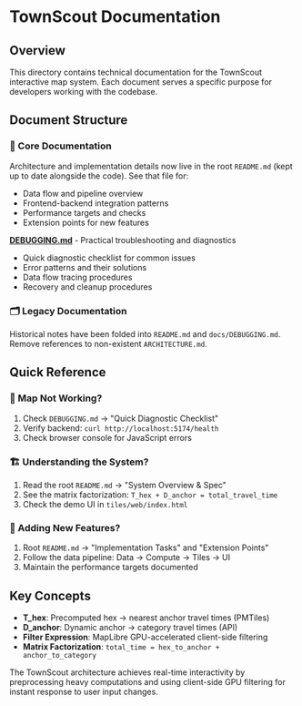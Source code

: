 # TownScout Documentation

## Overview

This directory contains technical documentation for the TownScout interactive map system. Each document serves a specific purpose for developers working with the codebase.

## Document Structure

### 📖 Core Documentation

Architecture and implementation details now live in the root `README.md` (kept up to date alongside the code). See that file for:
- Data flow and pipeline overview
- Frontend-backend integration patterns
- Performance targets and checks
- Extension points for new features

**[DEBUGGING.md](DEBUGGING.md)** - Practical troubleshooting and diagnostics
- Quick diagnostic checklist for common issues
- Error patterns and their solutions
- Data flow tracing procedures
- Recovery and cleanup procedures

### 🗂️ Legacy Documentation

Historical notes have been folded into `README.md` and `docs/DEBUGGING.md`. Remove references to non-existent `ARCHITECTURE.md`.

## Quick Reference

### 🚨 Map Not Working?
1. Check `DEBUGGING.md` → "Quick Diagnostic Checklist"
2. Verify backend: `curl http://localhost:5174/health`
3. Check browser console for JavaScript errors

### 🏗️ Understanding the System?
1. Read the root `README.md` → "System Overview & Spec"
2. See the matrix factorization: `T_hex + D_anchor = total_travel_time`
3. Check the demo UI in `tiles/web/index.html`

### 🔧 Adding New Features?
1. Root `README.md` → "Implementation Tasks" and "Extension Points"
2. Follow the data pipeline: Data → Compute → Tiles → UI
3. Maintain the performance targets documented

## Key Concepts

- **T_hex**: Precomputed hex → nearest anchor travel times (PMTiles)
- **D_anchor**: Dynamic anchor → category travel times (API)
- **Filter Expression**: MapLibre GPU-accelerated client-side filtering
- **Matrix Factorization**: `total_time = hex_to_anchor + anchor_to_category`

The TownScout architecture achieves real-time interactivity by preprocessing heavy computations and using client-side GPU filtering for instant response to user input changes.
